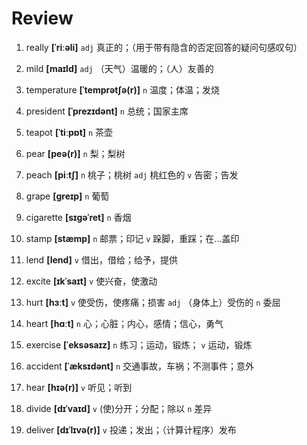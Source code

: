 # Review

1. really **[ˈriːəli]** `adj` 真正的；（用于带有隐含的否定回答的疑问句感叹句）

2. mild **[maɪld]** `adj` （天气）温暖的；（人）友善的

3. temperature **[ˈtemprətʃə(r)]** `n` 温度；体温；发烧

4. president **[ˈprezɪdənt]** `n` 总统；国家主席

5. teapot **[ˈtiːpɒt]** `n` 茶壶

6. pear **[peə(r)]** `n` 梨；梨树

7. peach **[piːtʃ]** `n` 桃子；桃树 `adj` 桃红色的 `v` 告密；告发

8. grape **[ɡreɪp]** `n` 葡萄

9. cigarette **[sɪɡəˈret]** `n` 香烟

10. stamp **[stæmp]** `n` 邮票；印记 `v` 跺脚，重踩；在...盖印

11. lend **[lend]** `v` 借出，借给；给予，提供

12. excite **[ɪkˈsaɪt]** `v` 使兴奋，使激动

13. hurt **[hɜːt]** `v` 使受伤，使疼痛；损害 `adj` （身体上）受伤的 `n` 委屈

14. heart **[hɑːt]** `n` 心；心脏；内心，感情；信心，勇气

15. exercise **[ˈeksəsaɪz]** `n` 练习；运动，锻炼； `v` 运动，锻炼

16. accident **[ˈæksɪdənt]** `n` 交通事故，车祸；不测事件；意外

17. hear **[hɪə(r)]** `v` 听见；听到

18. divide **[dɪˈvaɪd]** `v` (使)分开；分配；除以 `n` 差异

19. deliver **[dɪˈlɪvə(r)]** `v` 投递；发出；（计算计程序）发布
